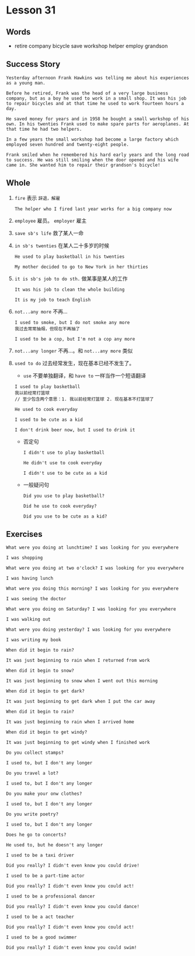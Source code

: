 # Lesson 31

## Words

- retire company bicycle save workshop helper employ grandson

## Success Story

```
Yesterday afternoon Frank Hawkins was telling me about his experiences as a young man.

Before he retired, Frank was the head of a very large business company, but as a boy he used to work in a small shop. It was his job to repair bicycles and at that time he used to work fourteen hours a day.

He saved money for years and in 1958 he bought a small workshop of his own. In his twenties Frank used to make spare parts for aeroplanes. At that time he had two helpers.

In a few years the small workshop had become a large factory which employed seven hundred and twenty-eight people.

Frank smiled when he remembered his hard early years and the long road to success. He was still smiling when the door opened and his wife came in. She wanted him to repair their grandson's bicycle!
```

## Whole

1. `fire` 表示 `辞退，解雇`

   ```
   The helper who I fired last year works for a big company now
   ```

2. `employee` 雇员。 `employer` 雇主

3. `save sb's life` 救了某人一命

4. `in sb's twenties` 在某人二十多岁的时候

   ```
   He used to play basketball in his twenties

   My mother decided to go to New York in her thirties
   ```

5. `it is sb's job to do sth.` 做某事是某人的工作

   ```
   It was his job to clean the whole building

   It is my job to teach English
   ```

6. `not...any more` 不再...

   ```
   I used to smoke, but I do not smoke any more
   我过去常常抽烟，但现在不再抽了

   I used to be a cop, but I'm not a cop any more
   ```

7. `not...any longer` 不再...。和 `not...any more` 类似

8. `used to do` 过去经常发生，现在基本已经不发生了。

   - `use` 不要单独翻译，和 `have to` 一样当作一个短语翻译

   ```
   I used to play basketball
   我以前经常打篮球
   // 至少包含两个意思：1. 我以前经常打篮球 2. 现在基本不打篮球了

   He used to cook everyday

   I used to be cute as a kid

   I don't drink beer now, but I used to drink it
   ```

   - 否定句

     ```
     I didn't use to play basketball

     He didn't use to cook everyday

     I didn't use to be cute as a kid
     ```

   - 一般疑问句

     ```
     Did you use to play basketball?

     Did he use to cook everyday?

     Did you use to be cute as a kid?
     ```

## Exercises

```
What were you doing at lunchtime? I was looking for you everywhere

I was shopping
```

```
What were you doing at two o'clock? I was looking for you everywhere

I was having lunch
```

```
What were you doing this morning? I was looking for you everywhere

I was seeing the doctor
```

```
What were you doing on Saturday? I was looking for you everywhere

I was walking out
```

```
What were you doing yesterday? I was looking for you everywhere

I was writing my book
```

```
When did it begin to rain?

It was just beginning to rain when I returned from work
```

```
When did it begin to snow?

It was just beginning to snow when I went out this morning
```

```
When did it begin to get dark?

It was just beginning to get dark when I put the car away
```

```
When did it begin to rain?

It was just beginning to rain when I arrived home
```

```
When did it begin to get windy?

It was just beginning to get windy when I finished work
```

```
Do you collect stamps?

I used to, but I don't any longer
```

```
Do you travel a lot?

I used to, but I don't any longer
```

```
Do you make your onw clothes?

I used to, but I don't any longer
```

```
Do you write poetry?

I used to, but I don't any longer
```

```
Does he go to concerts?

He used to, but he doesn't any longer
```

```
I used to be a taxi driver

Did you really? I didn't even know you could drive!
```

```
I used to be a part-time actor

Did you really? I didn't even know you could act!
```

```
I used to be a professional dancer

Did you really? I didn't even know you could dance!
```

```
I used to be a act teacher

Did you really? I didn't even know you could act!
```

```
I used to be a good swimmer

Did you really? I didn't even know you could swim!
```
